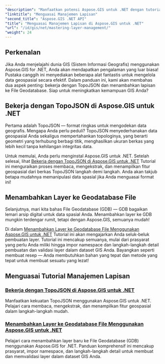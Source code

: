 ```yaml
---
"description": "Manfaatkan potensi Aspose.GIS untuk .NET dengan tutorial TopoJSON dan Geodatabase File. Sederhanakan pengelolaan lapisan Anda."
"linktitle": "Menguasai Manajemen Lapisan"
"second_title": "Aspose.GIS .NET API"
"title": "Menguasai Manajemen Lapisan di Aspose.GIS untuk .NET"
"url": "/id/gis/net/mastering-layer-management/"
"weight": 24
---
```


## Perkenalan

Jika Anda menjelajahi dunia GIS (Sistem Informasi Geografis) menggunakan Aspose.GIS for .NET, Anda akan mendapatkan pengalaman yang luar biasa! Pustaka canggih ini menyediakan beberapa alat fantastis untuk mengelola data geospasial secara efektif. Dalam panduan ini, kami akan membahas dua aspek penting: bekerja dengan TopoJSON dan menambahkan lapisan ke File Geodatabase. Siap untuk meningkatkan kemampuan GIS Anda?

## Bekerja dengan TopoJSON di Aspose.GIS untuk .NET

Pertama adalah TopoJSON — format ringkas untuk mengodekan data geografis. Mengapa Anda perlu peduli? TopoJSON menyederhanakan data geospasial Anda sekaligus mempertahankan topologinya, yang berarti geometri yang terhubung berbagi titik, menghasilkan ukuran berkas yang lebih kecil tanpa kehilangan integritas data. 

Untuk memulai, Anda perlu menginstal Aspose.GIS untuk .NET. Setelah selesai, lihat [Bekerja dengan TopoJSON di Aspose.GIS untuk .NET](./working-with-topojson/) Tutorial ini menguraikan proses membaca, mengekstrak, dan menampilkan fitur geospasial dari berkas TopoJSON langkah demi langkah. Anda akan takjub betapa mudahnya memanipulasi data spasial jika Anda menguasai format ini!

## Menambahkan Layer ke Geodatabase File

Selanjutnya, mari kita bahas File Geodatabase (GDB) — GDB bagaikan lemari arsip digital untuk data spasial Anda. Menambahkan layer ke GDB mungkin terdengar rumit, tetapi dengan Aspose.GIS, semuanya mudah! 

Di dalam [Menambahkan Layer ke Geodatabase File Menggunakan Aspose.GIS untuk .NET](./add-layer-to-file-geo-database/) Tutorial ini akan mengajarkan Anda seluk-beluk pembuatan layer. Tutorial ini mencakup semuanya, mulai dari prasyarat yang perlu Anda miliki hingga impor namespace dan langkah-langkah detail pembuatan dan validasi layer dalam dataset GIS Anda. Bayangkan seperti membuat resep — Anda membutuhkan bahan yang tepat dan metode yang tepat untuk membuat sesuatu yang lezat!

## Menguasai Tutorial Manajemen Lapisan
### [Bekerja dengan TopoJSON di Aspose.GIS untuk .NET](./working-with-topojson/)
Manfaatkan kekuatan TopoJSON menggunakan Aspose.GIS untuk .NET. Pelajari cara membaca, mengekstrak, dan menampilkan fitur geospasial dalam langkah-langkah mudah.
### [Menambahkan Layer ke Geodatabase File Menggunakan Aspose.GIS untuk .NET](./add-layer-to-file-geo-database/)
Pelajari cara menambahkan layer baru ke File Geodatabase (GDB) menggunakan Aspose.GIS for .NET. Panduan komprehensif ini mencakup prasyarat, impor namespace, dan langkah-langkah detail untuk membuat dan memvalidasi layer dalam dataset GIS Anda.